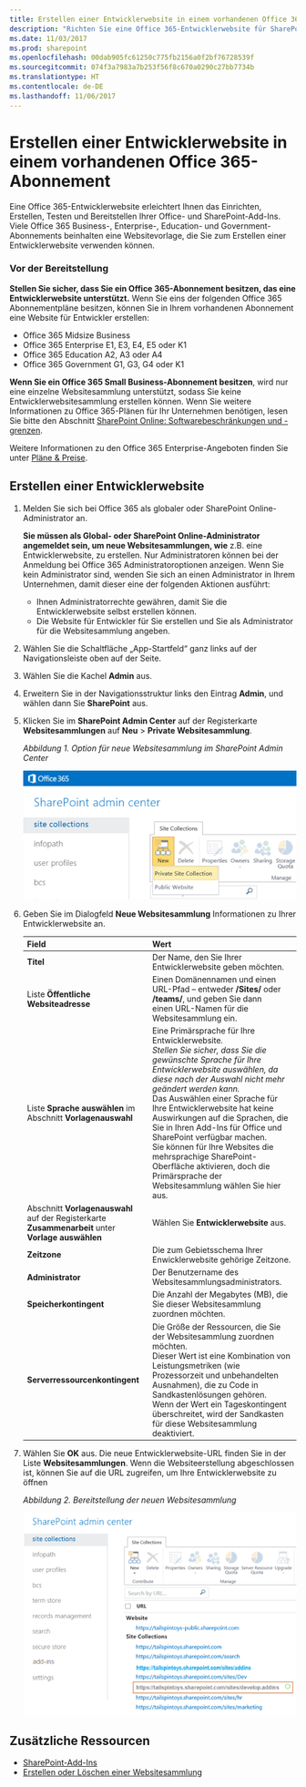 ```yaml
---
title: Erstellen einer Entwicklerwebsite in einem vorhandenen Office 365-Abonnement
description: "Richten Sie eine Office 365-Entwicklerwebsite für SharePoint-Add-Ins ein."
ms.date: 11/03/2017
ms.prod: sharepoint
ms.openlocfilehash: 00dab905fc61250c775fb2156a0f2bf76728539f
ms.sourcegitcommit: 074f3a7983a7b253f56f8c670a0290c27bb7734b
ms.translationtype: HT
ms.contentlocale: de-DE
ms.lasthandoff: 11/06/2017
---
```

# <a name="create-a-developer-site-on-an-existing-office-365-subscription"></a>Erstellen einer Entwicklerwebsite in einem vorhandenen Office 365-Abonnement

Eine Office 365-Entwicklerwebsite erleichtert Ihnen das Einrichten, Erstellen, Testen und Bereitstellen Ihrer Office- und SharePoint-Add-Ins. Viele Office 365 Business-, Enterprise-, Education- und Government-Abonnements beinhalten eine Websitevorlage, die Sie zum Erstellen einer Entwicklerwebsite verwenden können.

### <a name="before-you-start"></a>Vor der Bereitstellung

**Stellen Sie sicher, dass Sie ein Office 365-Abonnement besitzen, das eine Entwicklerwebsite unterstützt.** Wenn Sie eins der folgenden Office 365 Abonnementpläne besitzen, können Sie in Ihrem vorhandenen Abonnement eine Website für Entwickler erstellen:
    
- Office 365 Midsize Business
- Office 365 Enterprise E1, E3, E4, E5 oder K1
- Office 365 Education A2, A3 oder A4
- Office 365 Government G1, G3, G4 oder K1

**Wenn Sie ein Office 365 Small Business-Abonnement besitzen**, wird nur eine einzelne Websitesammlung unterstützt, sodass Sie keine Entwicklerwebsitesammlung erstellen können. Wenn Sie weitere Informationen zu Office 365-Plänen für Ihr Unternehmen benötigen, lesen Sie bitte den Abschnitt [SharePoint Online: Softwarebeschränkungen und -grenzen](http://office.microsoft.com/de-DE/office365-sharepoint-online-enterprise-help/sharepoint-online-software-boundaries-and-limits-HA102694293.aspx).
    
Weitere Informationen zu den Office 365 Enterprise-Angeboten finden Sie unter [Pläne &amp; Preise](http://products.office.com/de-DE/business/office-365-enterprise-e1-business-software).

<a name="bk_createdevsite"> </a>
## <a name="create-a-developer-site"></a>Erstellen einer Entwicklerwebsite

1. Melden Sie sich bei Office 365 als globaler oder SharePoint Online-Administrator an.
    
   **Sie müssen als Global- oder SharePoint Online-Administrator angemeldet sein, um neue Websitesammlungen, wie** z.B. eine Entwicklerwebsite, zu erstellen. Nur Administratoren können bei der Anmeldung bei Office 365 Administratoroptionen anzeigen. Wenn Sie kein Administrator sind, wenden Sie sich an einen Administrator in Ihrem Unternehmen, damit dieser eine der folgenden Aktionen ausführt:
    
   - Ihnen Administratorrechte gewähren, damit Sie die Entwicklerwebsite selbst erstellen können.
   - Die Website für Entwickler für Sie erstellen und Sie als Administrator für die Websitesammlung angeben.

2. Wählen Sie die Schaltfläche „App-Startfeld“ ganz links auf der Navigationsleiste oben auf der Seite.

3. Wählen Sie die Kachel **Admin** aus. 

4. Erweitern Sie in der Navigationsstruktur links den Eintrag **Admin**, und wählen dann Sie **SharePoint** aus.

5. Klicken Sie im **SharePoint Admin Center** auf der Registerkarte **Websitesammlungen** auf **Neu** > **Private Websitesammlung**.
  
   *Abbildung 1. Option für neue Websitesammlung im SharePoint Admin Center*

   ![Option für neue Websitesammlung im SharePoint Admin Center](../images/SPAdminCenter_newSiteCollection.png)

6. Geben Sie im Dialogfeld **Neue Websitesammlung** Informationen zu Ihrer Entwicklerwebsite an.
    
   |**Field**|**Wert**|
   |:-----|:-----|
   |**Titel**|Der Name, den Sie Ihrer Entwicklerwebsite geben möchten.|
   |Liste **Öffentliche Websiteadresse**|Einen Domänennamen und einen URL-Pfad – entweder **/Sites/** oder **/teams/**, und geben Sie dann<br/>einen URL-Namen für die Websitesammlung ein.|
   |Liste **Sprache auswählen** im Abschnitt **Vorlagenauswahl**|Eine Primärsprache für Ihre Entwicklerwebsite.<br/>*Stellen Sie sicher, dass Sie die gewünschte Sprache für Ihre Entwicklerwebsite auswählen, da diese nach der Auswahl nicht mehr geändert werden kann.*<br/>Das Auswählen einer Sprache für Ihre Entwicklerwebsite hat keine Auswirkungen auf die Sprachen, die Sie in Ihren Add-Ins für Office und SharePoint verfügbar machen.<br/>Sie können für Ihre Websites die mehrsprachige SharePoint-Oberfläche aktivieren, doch die Primärsprache der Websitesammlung wählen Sie hier aus.|
   |Abschnitt **Vorlagenauswahl** auf der Registerkarte **Zusammenarbeit** unter **Vorlage auswählen**|Wählen Sie **Entwicklerwebsite** aus.|
   |**Zeitzone**|Die zum Gebietsschema Ihrer Enwicklerwebsite gehörige Zeitzone.|
   |**Administrator**|Der Benutzername des Websitesammlungsadministrators.|
   |**Speicherkontingent**|Die Anzahl der Megabytes (MB), die Sie dieser Websitesammlung zuordnen möchten.|
   |**Serverressourcenkontingent**|Die Größe der Ressourcen, die Sie der Websitesammlung zuordnen möchten.<br/>Dieser Wert ist eine Kombination von Leistungsmetriken (wie Prozessorzeit und unbehandelten Ausnahmen), die zu Code in Sandkastenlösungen gehören.<br/>Wenn der Wert ein Tageskontingent überschreitet, wird der Sandkasten für diese Websitesammlung deaktiviert.|

7. Wählen Sie **OK** aus. Die neue Entwicklerwebsite-URL finden Sie in der Liste **Websitesammlungen**. Wenn die Websiteerstellung abgeschlossen ist, können Sie auf die URL zugreifen, um Ihre Entwicklerwebsite zu öffnen
    
   *Abbildung 2. Bereitstellung der neuen Websitesammlung*

   ![Bereitstellung der neuen Websitesammlung](../images/SPAdminCenter_newSiteCollection_provisioning.png)
 
## <a name="additional-resources"></a>Zusätzliche Ressourcen
<a name="bk_addresources"> </a>

-  [SharePoint-Add-Ins](sharepoint-add-ins.md)
-  [Erstellen oder Löschen einer Websitesammlung](http://office.microsoft.com/en-us/office365-sharepoint-online-enterprise-help/create-or-delete-a-site-collection-HA102772354.aspx?CTT=1)
    
 

